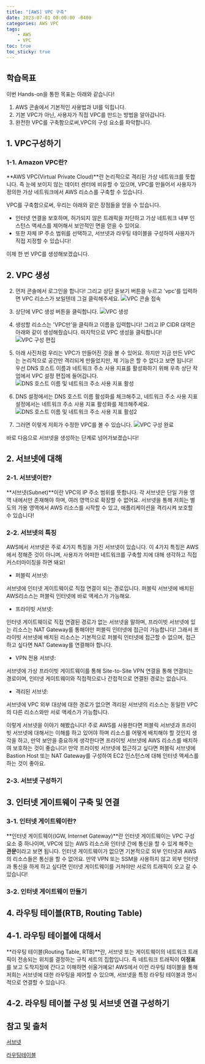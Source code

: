 ```yaml
---
title: "[AWS] VPC 구축"
date: 2023-07-01 00:00:00 -0400
categories: AWS VPC
tags:
    - AWS
    - VPC
toc: true
toc_sticky: true
---
```


## 학습목표

이번 Hands-on을 통한 목표는 아래와 같습니다!

1. AWS 콘솔에서 기본적인 사용법과 UI를 익힙니다.
2. 기본 VPC가 아닌, 사용자가 직접 VPC를 만드는 방법을 알아갑니다.
3. 완전한 VPC를 구축함으로써,VPC의 구성 요소를 파악합니다.

## 1. VPC구성하기

### 1-1. Amazon VPC란?
**AWS VPC(Virtual Private Cloud)**란 논리적으로 격리된 가상 네트워크를 뜻합니다. 즉 눈에 보이지 않는 데이터 센터에 비유할 수 있으며, VPC를 만들어서 사용자가 정의한 가상 네트워크에서 AWS 리소스를 구축할 수 있습니다.

VPC를 구축함으로써, 우리는 아래와 같은 장점들을 얻을 수 있습니다.

- 인터넷 연결을 보호하며, 허가되지 않은 트래픽을 차단하고 가상 네트워크 내부 인스턴스 액세스를 제어해서 보안적인 면을 얻을 수 있어요.
- 또한 자체 IP 주소 범위를 선택하고, 서브넷과 라우팅 테이블을 구성하여 사용자가 직접 지정할 수 있습니다!

이제 한 번 VPC를 생성해보겠습니다.

## 2. VPC 생성

2. 먼저 콘솔에서 로그인을 합니다! 그리고 상단 돋보기 버튼을 누르고 'vpc'를 입력하면 VPC 리소스가 보일텐데 그걸 클릭해주세요.
![VPC 콘솔 접속](/assets/2023-06-30-vpc/2023-06-28-13-49-02.png)
    
2. 상단에 VPC 생성 버튼을 클릭합니다.
![VPC 생성](/assets/2023-06-30-vpc/2023-06-28-13-49-17.png)
    
3. 생성할 리소스는 'VPC만'을 클릭하고 이름을 입력합니다! 그리고 IP CIDR 대역은 아래와 같이 생성해줬습니다.
마지막으로 VPC 생성을 클릭합니다!
![VPC 구성 편집](/assets/2023-06-30-vpc/2023-06-28-13-49-44.png)
    
4. 아래 사진처럼 우리는 VPC가 만들어진 것을 볼 수 있어요.
하지만 지금 만든 VPC는 논리적으로 공간만 격리되게 만들었지만, 제 기능은 할 수 없다고 보면 됩니다!
우선 DNS 호스트 이름과 네트워크 주소 사용 지표를 활성화하기 위해 우측 상단 작업에서 VPC 설정 편집에 들어갑니다.
![DNS 호스트 이름 및 네트워크 주소 사용 지표 활성](/assets/2023-06-30-vpc/2023-06-28-13-50-19.png)
    
5. DNS 설정에서는 DNS 호스트 이름 활성화를 체크해주고, 네트워크 주소 사용 지표 설정에서는 네트워크 주소 사용 지표 활성화를 체크해주세요.
![DNS 호스트 이름 및 네트워크 주소 사용 지표 활성2](/assets/2023-06-30-vpc/2023-06-28-13-50-34.png)

6. 그러면 이렇게 저희가 수정한 VPC를 볼 수 있습니다.
![VPC 구성 완료](/assets/2023-06-30-vpc/2023-06-28-13-51-42.png)

바로 다음으로 서브넷을 생성하는 단계로 넘어가보겠습니다!

## 2. 서브넷에 대해

### 2-1. 서브넷이란?
**서브넷(Subnet)**이란 VPC의 IP 주소 범위를 뜻합니다. 각 서브넷은 단일 가용 영역 내에서만 존재해야 하며, 여러 영역으로 확장할 수 없어요.
서브넷을 통해 저희는 별도의 가용 영역에서 AWS 리소스를 시작할 수 있고, 애플리케이션을 격리시켜 보호할 수 있습니다!

### 2-2. 서브넷의 특징
AWS에서 서브넷은 주로 4가지 특징을 가진 서브넷이 있습니다. 이 4가지 특징은 AWS에서 정해준 것이 아니며, 사용자가 어떠한 네트워크를 구축할 지에 대해 생각하고 직접 커스터마이징을 하면 돼요!

- 퍼블릭 서브넷:

서브넷에 인터넷 게이트웨이로 직접 연결이 되는 경로입니다. 퍼블릭 서브넷에 배치된 AWS리소스는 퍼블릭 인터넷에 바로 액세스가 가능해요.

- 프라이빗 서브넷:

인터넷 게이트웨이로 직접 연결된 경로가 없는 서브넷을 말하며, 프라이빗 서브넷에 있는 리소스는 NAT Gateway를 통해야만 퍼블릭 인터넷에 접근이 가능합니다!
그래서 프라이빗 서브넷에 배치된 리소스는 기본적으로 퍼블릭 인터넷에 접근할 수 없으며, 접근하고 싶다면 NAT Gateway를 연결해야 합니다.

- VPN 전용 서브넷:

서브넷에 가상 프라이빗 게이트웨이를 통해 Site-to-Site VPN 연결을 통해 연결되는 경로이며, 인터넷 게이트웨이와 직접적으로나 간접적으로 연결된 경로는 없습니다.

- 격리된 서브넷:

서브넷에 VPC 외부 대상에 대한 경로가 없으면 격리된 서브넷의 리소스는 동일한 VPC의 다른 리소스와만 서로 액세스가 가능합니다.

이렇게 서브넷을 이야기 해봤습니다!
주로 AWS를 사용한다면 퍼블릭 서브넷과 프라이빗 서브넷에 대해서는 이해를 하고 있어야 하며 리소스를 어떻게 배치해야 할 것인지 생각을 하고, 만약 보안을 중요하게 생각한다면 프라이빗 서브넷에 AWS 리소스를 배치하여 보호하는 것이 좋습니다!
만약 프라이빗 서브넷에 접근하고 싶다면 퍼블릭 서브넷에 Bastion Host 또는 NAT Gateway를 구성하여 EC2 인스턴스에 대해 인터넷 액세스를 하는 것이 좋아요.

### 2-3. 서브넷 구성하기

## 3. 인터넷 게이트웨이 구축 및 연결

### 3-1. 인터넷 게이트웨이란?
**인터넷 게이트웨이(IGW, Internet Gateway)**란
인터넷 게이트웨이는 VPC 구성 요소 중 하나이며, VPC에 있는 AWS 리소스와 인터넷 간에 통신을 할 수 있게 해주는 **관문**이라고 보면 됩니다.
인터넷 게이트웨이가 없으면 기본적으로 외부 인터넷과 AWS의 리소스들은 통신을 할 수 없어요. 만약 VPN 또는 SSM을 사용하지 않고 외부 인터넷과 통신을 하게 하고 싶다면 인터넷 게이트웨이를 거쳐야만 서로의 트래픽이 오고 갈 수 있습니다!

### 3-2. 인터넷 게이트웨이 만들기

## 4. 라우팅 테이블(RTB, Routing Table)

## 4-1. 라우팅 테이블에 대해서
**라우팅 테이블(Routing Table, RTB)**란, 서브넷 또는 게이트웨이의 네트워크 트래픽이 전송되는 위치를 결정하는 규칙 세트의 집합입니다. 즉 네트워크 트래픽이 **이정표**를 보고 도착지점에 간다고 이해하면 쉬울거예요!
AWS에서 이런 라우팅 테이블을 통해 저희는 서브넷에 대한 라우팅을 제어할 수 있으며, 서브넷을 특정 라우팅 테이블과 명시적으로 연결할 수 있습니다.


## 4-2. 라우팅 테이블 구성 및 서브넷 연결 구성하기


## 참고 및 출처

[서브넷](https://docs.aws.amazon.com/ko_kr/vpc/latest/userguide/configure-subnets.html)

[라우팅테이블](https://docs.aws.amazon.com/ko_kr/vpc/latest/userguide/VPC_Route_Tables.html)